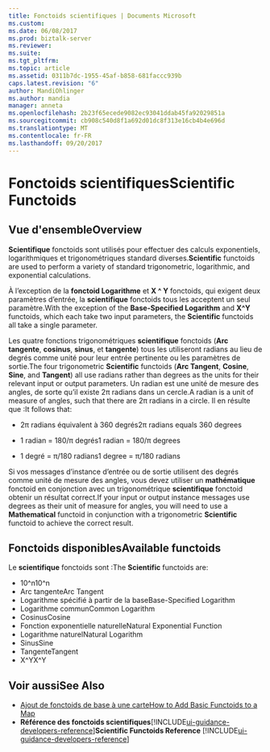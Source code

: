 ```yaml
---
title: Fonctoids scientifiques | Documents Microsoft
ms.custom: 
ms.date: 06/08/2017
ms.prod: biztalk-server
ms.reviewer: 
ms.suite: 
ms.tgt_pltfrm: 
ms.topic: article
ms.assetid: 0311b7dc-1955-45af-b858-681faccc939b
caps.latest.revision: "6"
author: MandiOhlinger
ms.author: mandia
manager: anneta
ms.openlocfilehash: 2b23f65ecede9082ec93041ddab45fa92029851a
ms.sourcegitcommit: cb908c540d8f1a692d01dc8f313e16cb4b4e696d
ms.translationtype: MT
ms.contentlocale: fr-FR
ms.lasthandoff: 09/20/2017
---
```

# <a name="scientific-functoids"></a><span data-ttu-id="9dfde-102">Fonctoids scientifiques</span><span class="sxs-lookup"><span data-stu-id="9dfde-102">Scientific Functoids</span></span>

## <a name="overview"></a><span data-ttu-id="9dfde-103">Vue d'ensemble</span><span class="sxs-lookup"><span data-stu-id="9dfde-103">Overview</span></span>
<span data-ttu-id="9dfde-104">**Scientifique** fonctoids sont utilisés pour effectuer des calculs exponentiels, logarithmiques et trigonométriques standard diverses.</span><span class="sxs-lookup"><span data-stu-id="9dfde-104">**Scientific** functoids are used to perform a variety of standard trigonometric, logarithmic, and exponential calculations.</span></span>  
  
 <span data-ttu-id="9dfde-105">À l’exception de la **fonctoid Logarithme** et **X ^ Y** fonctoids, qui exigent deux paramètres d’entrée, la **scientifique** fonctoids tous les acceptent un seul paramètre.</span><span class="sxs-lookup"><span data-stu-id="9dfde-105">With the exception of the **Base-Specified Logarithm** and **X^Y** functoids, which each take two input parameters, the **Scientific** functoids all take a single parameter.</span></span>  
  
 <span data-ttu-id="9dfde-106">Les quatre fonctions trigonométriques **scientifique** fonctoids (**Arc tangente**, **cosinus**, **sinus**, et **tangente**) tous les utiliseront radians au lieu de degrés comme unité pour leur entrée pertinente ou les paramètres de sortie.</span><span class="sxs-lookup"><span data-stu-id="9dfde-106">The four trigonometric **Scientific** functoids (**Arc Tangent**, **Cosine**, **Sine**, and **Tangent**) all use radians rather than degrees as the units for their relevant input or output parameters.</span></span> <span data-ttu-id="9dfde-107">Un radian est une unité de mesure des angles, de sorte qu’il existe 2π radians dans un cercle.</span><span class="sxs-lookup"><span data-stu-id="9dfde-107">A radian is a unit of measure of angles, such that there are 2π radians in a circle.</span></span> <span data-ttu-id="9dfde-108">Il en résulte que :</span><span class="sxs-lookup"><span data-stu-id="9dfde-108">It follows that:</span></span>  
  
-   <span data-ttu-id="9dfde-109">2π radians équivalent à 360 degrés</span><span class="sxs-lookup"><span data-stu-id="9dfde-109">2π radians equals 360 degrees</span></span>  
  
-   <span data-ttu-id="9dfde-110">1 radian = 180/π degrés</span><span class="sxs-lookup"><span data-stu-id="9dfde-110">1 radian = 180/π degrees</span></span>  
  
-   <span data-ttu-id="9dfde-111">1 degré = π/180 radians</span><span class="sxs-lookup"><span data-stu-id="9dfde-111">1 degree = π/180 radians</span></span>  
  
 <span data-ttu-id="9dfde-112">Si vos messages d’instance d’entrée ou de sortie utilisent des degrés comme unité de mesure des angles, vous devez utiliser un **mathématique** fonctoid en conjonction avec un trigonométrique **scientifique** fonctoid obtenir un résultat correct.</span><span class="sxs-lookup"><span data-stu-id="9dfde-112">If your input or output instance messages use degrees as their unit of measure for angles, you will need to use a **Mathematical** functoid in conjunction with a trigonometric **Scientific** functoid to achieve the correct result.</span></span>  

## <a name="available-functoids"></a><span data-ttu-id="9dfde-113">Fonctoids disponibles</span><span class="sxs-lookup"><span data-stu-id="9dfde-113">Available functoids</span></span>  
 <span data-ttu-id="9dfde-114">Le **scientifique** fonctoids sont :</span><span class="sxs-lookup"><span data-stu-id="9dfde-114">The **Scientific** functoids are:</span></span> 

* <span data-ttu-id="9dfde-115">10^n</span><span class="sxs-lookup"><span data-stu-id="9dfde-115">10^n</span></span>
* <span data-ttu-id="9dfde-116">Arc tangente</span><span class="sxs-lookup"><span data-stu-id="9dfde-116">Arc Tangent</span></span>
* <span data-ttu-id="9dfde-117">Logarithme spécifié à partir de la base</span><span class="sxs-lookup"><span data-stu-id="9dfde-117">Base-Specified Logarithm</span></span>
* <span data-ttu-id="9dfde-118">Logarithme commun</span><span class="sxs-lookup"><span data-stu-id="9dfde-118">Common Logarithm</span></span>
* <span data-ttu-id="9dfde-119">Cosinus</span><span class="sxs-lookup"><span data-stu-id="9dfde-119">Cosine</span></span>
* <span data-ttu-id="9dfde-120">Fonction exponentielle naturelle</span><span class="sxs-lookup"><span data-stu-id="9dfde-120">Natural Exponential Function</span></span>
* <span data-ttu-id="9dfde-121">Logarithme naturel</span><span class="sxs-lookup"><span data-stu-id="9dfde-121">Natural Logarithm</span></span>
* <span data-ttu-id="9dfde-122">Sinus</span><span class="sxs-lookup"><span data-stu-id="9dfde-122">Sine</span></span>
* <span data-ttu-id="9dfde-123">Tangente</span><span class="sxs-lookup"><span data-stu-id="9dfde-123">Tangent</span></span>
* <span data-ttu-id="9dfde-124">X^Y</span><span class="sxs-lookup"><span data-stu-id="9dfde-124">X^Y</span></span>
  
## <a name="see-also"></a><span data-ttu-id="9dfde-125">Voir aussi</span><span class="sxs-lookup"><span data-stu-id="9dfde-125">See Also</span></span>  
-  [<span data-ttu-id="9dfde-126">Ajout de fonctoids de base à une carte</span><span class="sxs-lookup"><span data-stu-id="9dfde-126">How to Add Basic Functoids to a Map</span></span>](../core/how-to-add-basic-functoids-to-a-map.md)   
-  <span data-ttu-id="9dfde-127">**Référence des fonctoids scientifiques**[!INCLUDE[ui-guidance-developers-reference](../includes/ui-guidance-developers-reference.md)]</span><span class="sxs-lookup"><span data-stu-id="9dfde-127">**Scientific Functoids Reference** [!INCLUDE[ui-guidance-developers-reference](../includes/ui-guidance-developers-reference.md)]</span></span>